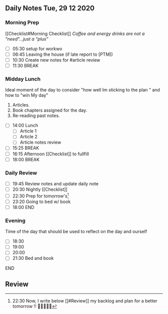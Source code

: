 ## Daily Notes Tue, 29 12 2020


### Morning Prep
[[Checklist#Morning Checklist]]
*Coffee and energy drinks are not a "need"...just a "plus"*

- [ ] 05:30 setup for workwo
- [ ] 06:45 Leaving the house (if late report to [PTM])
- [ ] 10:30 Create new notes for #article review
- [ ] 11:30 BREAK

### Midday Lunch

Ideal moment of the day to consider "how well Im sticking to the plan " and how to "win My day"

1. Articles.
2. Book chapters assigned for the day.
3. Re-reading past notes.
   
- [ ] 14:00 Lunch
  - [ ] Article 1
  - [ ] Article 2
  - [ ] Article notes review
- [ ] 15:25 BREAK
- [ ] 16:15 Afternoon [[Checklist]] to fullfill
- [ ] 18:00 BREAK

### Daily Review

- [ ] 19:45 Review notes and update daily note 
- [ ] 20:30 Nightly [[Checklist]]
- [ ] 22:30 Prep for tomorrow's[^1]
- [ ]  23:20 Going to bed w/ book
- [ ] 18:00 END

### Evening 

Time of the day that should be used to reflect on the day and ourself

- [ ] 18:30
- [ ] 19:00
- [ ] 20:00
- [ ] 21:30 Bed and book

END

## Review

[^1]:22:30 Now,  I write below [[#Review]] my backlog and plan for a better tomorrow !!  🌄🌄🌄🌄🌄